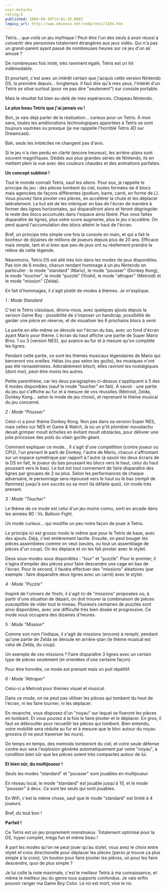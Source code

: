 ```yaml
---
user:Antarka
rating:5
published: 2009-09-10T14:01:39.000Z
legacy_url: http://www.emunova.net/veda/test/3394.htm
---
```

Tetris... que voilà un jeu mythique ! Peut-être l'un des seuls à avoir réussi à convertir des personnes totalement étrangères aux jeux vidéo. Qui n'a pas un grand-parent ayant passé de nombreuses heures sur ce jeu d'un air amusé ?  

  

De nombreuses fois imité, très rarement égalé, Tetris est un hit indémodable.  

  

Et pourtant, c'est avec un intérêt certain que j'acquis cette version Nintendo DS, la première depuis... longtemps. Il faut dire qu'à mes yeux, l'intérêt d'un Tetris se situe surtout (pour ne pas dire "seulement") sur console portable.  

  

Mais le résultat fut bien au-delà de mes espérances. Chapeau Nintendo.  

  

**Le plus beau Tetris que j'ai jamais vu !**  

  

Bon, je vais déjà parler de la réalisation... curieux pour un Tetris. À mon sens, toutes les améliorations technologiques apportées à Tetris se sont toujours vautrées ou presque (je me rappelle l'horrible Tetris 4D sur Dreamcast).  

  

Bah, seuls les imbéciles ne changent pas d'avis.  

  

Si le jeu n'a rien perdu en clarté (encore heureux), les arrière-plans sont souvent magnifiques. Dédiés aux plus grandes séries de Nintendo, ils en mettent plein la vue avec des couleurs chaudes et des animations parfaites.  

  

**Un concept sublimé !**  

  

Tout le monde connaît Tetris, sauf les _aliens_. Pour eux, je rappelle le principe du jeu : des pièces tombent du ciel, toutes formées de 4 blocs mais agencées de façons différentes (podium, barre, carré, en forme de L). Vous pouvez faire pivoter ces pièces, en accélérer la chute et les déplacer latéralement. Le but est de les imbriquer en bas de l'écran de manière à former des lignes horizontales, qui disparaîtront alors et feront dégringoler le reste des blocs accumulés dans l'espace ainsi libéré. Plus vous faites disparaître de lignes, plus votre score augmente, plus le jeu s'accélère. On perd quand l'accumulation des blocs atteint le haut de l'écran.  

  

Bref, un principe très simple une fois la console en main, et qui a fait le bonheur de dizaines de millions de joueurs depuis plus de 20 ans. Efficace mais simple, tant et si bien que peu de jeux ont su réellement prendre la relève de cette légende.  

  

Néanmoins, Tetris DS est allé très loin dans les modes de jeux disponibles. Pas loin de 6 modes, chacun rendant hommage à un jeu Nintendo en particulier : le mode "standard" (Mario), le mode "pousser" (Donkey Kong), le mode "toucher", le mode "puzzle" (Yoshi), le mode "attraper" (Metroid) et le mode "mission" (Zelda).  

  

En fait d'hommages, il s'agit plutôt de modes à thèmes. Je m'explique.  

  

_1 : Mode Standard_  

  

C'est le Tetris classique, dirons-nous, avec quelques ajouts depuis la version Game Boy : possibilité de s'imposer un handicap, possibilité de garder une pièce en réserve, et de visualiser les 6 prochains blocs à venir.  

  

La partie en elle-même se déroule sur l'écran du bas, avec un fond d'écran ayant Mario pour thème. L'écran du haut affiche une partie de Super Mario Bros. 1 ou 3 (version NES), qui avance au fur et à mesure qu'on complète les lignes.  

  

Pendant cette partie, ce sont les thèmes musicaux légendaires de Mario qui berceront vos oreilles. Hélas (ou pas selon les goûts), les musiques n'ont pas été remastérisées. Adorablement kitsch, elles raviront les nostalgiques (dont moi), peut-être moins les autres.  

  

Petite parenthèse, car les deux paragraphes ci-dessus s'appliquent à 5 des 6 modes disponibles (sauf le mode "toucher" en fait). À savoir : une partie du jeu qui s'affiche au fur et à mesure de vos réussites (Metroid, Zelda, Donkey Kong... selon le mode de jeu choisi), et reprenant le thème musical du jeu concerné.  

  

_2 : Mode "Pousser"_  

  

Celui-ci a pour thème Donkey Kong. Non pas dans sa version Super NES, mais celles sur NES et Game & Watch, là où un p'tit plombier moustachu devait grimper moult échelles en évitant moult obstacles, pour délivrer une jolie princesse des poils du vilain gorille géant.  

  

Comment expliquer ce mode... Il s'agit d'une compétition (contre joueur ou CPU), l'un prenant le parti de Donkey, l'autre de Mario, chacun s'affrontant sur un espace symétrique par rapport à l'autre (à savoir les deux écrans de la DS en fait, le joueur du bas poussant les blocs vers le haut, celui du haut poussant vers le bas). Le but est tout connement de faire disparaître des lignes par groupes de 2 ou plus. Selon les performances de chaque adversaire, le personnage sera repoussé vers le haut ou le bas (rempli de flammes) jusqu'à son succès ou sa mort (la défaite quoi). Un mode très prenant.  

  

_3 : Mode "Toucher"_  

  

Le thème de ce mode est celui d'un jeu moins connu, sorti en arcade dans les années 80 : Vs. Balloon Fight.  

  

Un mode curieux... qui modifie un peu notre façon de jouer à Tetris.   

  

Le principe ici est grosso modo le même que pour le Tetris de base, avec des ajouts. Déjà, c'est entièrement tactile. Ensuite, on peut bouger les pièces assemblées comme on veut (seules, ou tout un assemblage de pièces d'un coup). On les déplace et on les fait pivoter avec le stylet.  

  

Deux sous-modes sous disponibles : "tour" et "puzzle". Pour le premier, il s'agira d'empiler des pièces pour faire descendre une cage en bas de l'écran. Pour le second, il faudra effectuer des "missions" aléatoires (par exemple : faire disparaître deux lignes avec un carré) avec le stylet.  

  

_4 : Mode "Puzzle"_  

  

Inspiré de l'univers de Yoshi, il s'agit ici de "missions" proposées où, à partir d'une situation de départ, on doit trouver la combinaison de pièces susceptible de vider tout le niveau. Plusieurs centaines de puzzles sont ainsi disponibles, avec une difficulté très bien dosée et progressive. Ce mode vous occupera des dizaines d'heures.  

  

_5 : Mode "Mission"_  

  

Comme son nom l'indique, il s'agit de missions (encore) à remplir, pendant qu'une partie de Zelda se déroule en arrière-plan (le thème musical est celui de Zelda, du coup).  

  

Un exemple de ces missions ? Faire disparaître 3 lignes avec un certain type de pièces seulement (et orientées d'une certaine façon).  

  

Pour être honnête, ce mode est prenant mais un poil répétitif.  

  

_6 : Mode "Attraper"_  

  

Celui-ci a Metroid pour thèmes visuel et musical.  

  

Dans ce mode, on ne peut pas utiliser les pièces qui tombent du haut de l'écran, ni les faire tourner, ni les déplacer.  

  

En revanche, vous disposez d'un "noyau" sur lequel se fixeront les pièces en tombant. Et vous pouvez à la fois le faire pivoter et le déplacer. En gros, il faut se débrouiller pour recueillir les pièces qui tombent. Bien entendu, votre mobilité sera réduite au fur et à mesure que le bloc autour du noyau grossira (il ne peut traverser les murs).  

  

De temps en temps, des metroids tomberont du ciel, et votre seule défense contre eux sera l'explosion générée automatiquement par votre "noyau", à condition bien sûr que les pièces soient très compactes autour de lui.  

  

**Et bien sûr, du multijoueur !**  

  

Seuls les modes "standard" et "pousser" sont jouables en multijoueur.   

  

En réseau local, le mode "standard" est jouable jusqu'à 10, et le mode "pousser" à deux. Ce sont les seuls qui sont jouables.  

  

En Wifi, c'est la même chose, sauf que le mode "standard" est limité à 4 joueurs.  

  

Bref, du tout bon !  

  

**Parfait !**  

  

Ce Tetris est un jeu proprement monstrueux. Totalement optimisé pour la DS, hyper complet, méga fun et même beau !   

  

À part les modes qu'on ne peut jouer qu'au stylet, vous avez le choix entre stylet et croix directionelle pour déplacer les pièces (perso je trouve ça plus simple à la croix). Un bouton pour faire pivoter les pièces, un pour les faire descendre, quoi de plus simple ?  

  

Je lui colle la note maximale, c'est le meilleur Tetris à ma connaissance, et même le meilleur jeu du genre tous supports confondus. Je vais enfin pouvoir ranger ma Game Boy Color. Le roi est mort, vive le roi.